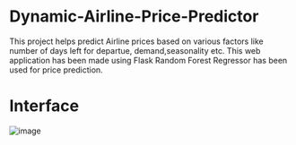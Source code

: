 # Dynamic-Airline-Price-Predictor

This project helps predict Airline prices based on various factors like number of days left for departue, demand,seasonality etc.
This web application has been made using Flask
Random Forest Regressor has been used for price prediction.

# Interface
![image](https://github.com/user-attachments/assets/500ad63c-a1ce-45df-96dc-3d3ad74071f3)
